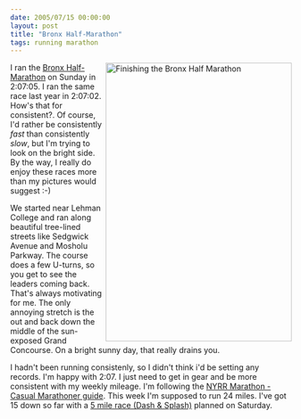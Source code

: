 ```yaml
---
date: 2005/07/15 00:00:00
layout: post
title: "Bronx Half-Marathon"
tags: running marathon
---
```


<img style="float: right;" src="http://kurup.org/photo/images/22265/bronx-half.jpg" height="500" width="333" alt="Finishing the Bronx Half Marathon"/>

I ran the [Bronx Half-Marathon](http://web2.nyrrc.org/cgi-bin/start.cgi/aes-programs/results/startup.html?result.id=a50710&amp;result.year=2005) on Sunday in 2:07:05. I ran the same race last year in 2:07:02. How's that for consistent?. Of course, I'd rather be consistently _fast_ than consistently _slow_, but I'm trying to look on the bright side. By the way, I really do enjoy these races more than my pictures would suggest :-)

We started near Lehman College and ran along beautiful tree-lined streets like Sedgwick Avenue and Mosholu Parkway. The course does a few U-turns, so you get to see the leaders coming back. That's always motivating for me. The only annoying stretch is the out and back down the middle of the sun-exposed Grand Concourse. On a bright sunny day, that really drains you.

I hadn't been running consistenly, so I didn't think i'd be setting any records. I'm happy with 2:07. I just need to get in gear and be more consistent with my weekly mileage. I'm following the [NYRR Marathon - Casual Marathoner guide](http://www.ingnycmarathon.org/training/trainingschedule.php). This week I'm supposed to run 24 miles. I've got 15 down so far with a [5 mile race (Dash &amp; Splash)](http://www.nyrr.org/race/2005/r0716x00.php) planned on Saturday.
